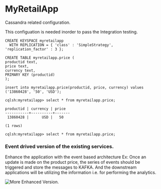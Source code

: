 # MyRetailApp

Cassandra related configuration. 

This configuation is needed inorder to pass the Integration testing. 

```
CREATE KEYSPACE myretailapp
  WITH REPLICATION = { 'class' : 'SimpleStrategy', 'replication_factor' : 3 };
  
CREATE TABLE myretailapp.price (
productid text,
price text,
currency text,
PRIMARY KEY (productid)
);  

insert into myretailapp.price(productid, price, currency) values ('13860428', '50', 'USD');

cqlsh:myretailapp> select * from myretailapp.price;

productid | currency | price
-----------+----------+-------
 13860428 |      USD |   50

(1 rows)

cqlsh:myretailapp> select * from myretailapp.price;
```
                                                                      

### Event drived version of the existing services.

Enhance the application with the event based architecture
Ex: Once an update is made on the product price, the series of events should be triggered and store the messages to KAFKA. And the downstream applications will be utilizing the information i.e. for performing the analytics.


![More Enhanced Version.](https://i2.wp.com/venkatad.files.wordpress.com/2018/03/enhanced_myretail_app.jpg?ssl=1&w=450)




